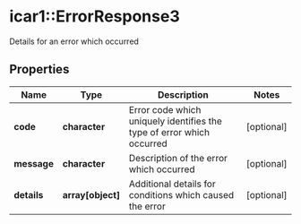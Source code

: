 # icar1::ErrorResponse3

Details for an error which occurred

## Properties
Name | Type | Description | Notes
------------ | ------------- | ------------- | -------------
**code** | **character** | Error code which uniquely identifies the type of error which occurred | [optional] 
**message** | **character** | Description of the error which occurred | [optional] 
**details** | **array[object]** | Additional details for conditions which caused the error | [optional] 


